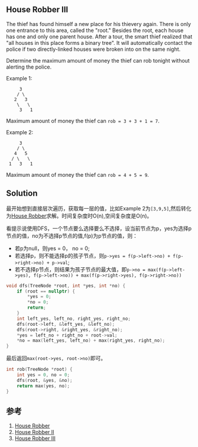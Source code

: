 ## House Robber III

The thief has found himself a new place for his thievery again. There is only one entrance to this area, called the "root." Besides the root, each house has one and only one parent house. After a tour, the smart thief realized that "all houses in this place forms a binary tree". It will automatically contact the police if two directly-linked houses were broken into on the same night.

Determine the maximum amount of money the thief can rob tonight without alerting the police.

Example 1:

```
     3
    / \
   2   3
    \   \ 
     3   1
```
Maximum amount of money the thief can `rob = 3 + 3 + 1 = 7`.

Example 2:

```
     3
    / \
   4   5
  / \   \ 
 1   3   1
```
Maximum amount of money the thief can `rob = 4 + 5 = 9`.

## Solution

最开始想到直接层次遍历，获取每一层的值，比如Example 2为`[3,9,5]`,然后转化为[House Robber](../HouseRobber)求解。时间复杂度时O(n),空间复杂度是O(n)。

看提示说使用DFS，一个节点要么选择要么不选择，设当前节点为p，yes为选择p节点的值，no为不选择p节点的值,f(p)为p节点的值，则：

* 若p为null，则yes = 0， no = 0;
* 若选择p，则不能选择p的孩子节点，则`p->yes = f(p->left->no) + f(p->right->no) + p->val`;
* 若不选择p节点，则结果为孩子节点的最大值，即`p->no = max(f(p->left->yes), f(p->left->no)) + max(f(p->right->yes), f(p->right->no))`

```cpp
void dfs(TreeNode *root, int *yes, int *no) {
	if (root == nullptr) {
		*yes = 0;
		*no = 0;
		return;
	}
	int left_yes, left_no, right_yes, right_no;
	dfs(root->left, &left_yes, &left_no);
	dfs(root->right, &right_yes, &right_no);
	*yes = left_no + right_no + root->val;
	*no = max(left_yes, left_no) + max(right_yes, right_no);
}
```

最后返回`max(root->yes, root->no)`即可。

```cpp
int rob(TreeNode *root) {
	int yes = 0, no = 0;
	dfs(root, &yes, &no);
	return max(yes, no);
}
```

## 参考

1. [House Robber](../HouseRobber)
2. [House Robber II](../HouseRobberII)
3. [House Robber III](../HouseRobberIII)
